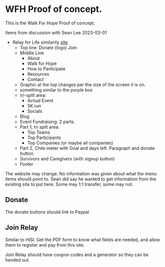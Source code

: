 # WFH Proof of concept.
This is the Walk For Hope Proof of concept.

Items from discussion with Sean Lee 2023-03-01
- Relay for Life similarity [site](https://secure.acsevents.org/site/TR/RelayForLife/RFLCY23VirtualEvents?pg=entry&fr_id=104307)
   - Top line: Donate (logo) Join
   - Middle Line
      - About
      - Walk for Hope
      - How to Participate
      - Resources
      - Contact
   - Graphic at the top changes per the size of the screen it is on.
   - something similar to the purple box
   - tri-split area:
      - Actual Event
      - 5K run
      - Socials
   - Blog
   - Event Fundraising. 2 parts.
   - Part 1, tri split area:
      - Top Teams
      - Top Participants
      - Top Companies (or maybe all companies)
   - Part 2, Chile meter with Goal and days left. Paragraph and donate button.
   - Survivors and Caregivers (with signup button)
   - Footer

The website may change. No information was given about what the menu items should point to. Sean did say he wanted to get information from the existing site to put here. Some may 1:1 transfer, some may not.

## Donate

The donate buttons should link to Paypal

## Join Relay

Similar to HISI. Get the PDF form to know what fields are needed, and allow them to register and pay from this site.

Join Relay should have coupon codes and a generator so they can be handed out.

